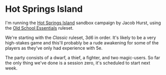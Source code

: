 # Hot Springs Island


I'm running the [Hot Springs Island](https://swordfishislands.itch.io/hot-springs-island)
sandbox campaign by Jacob Hurst, using the [Old School Essentials](https://necroticgnome.com/)
ruleset.
<!--more-->

We're starting with the _Classic_ ruleset, 3d6 in order. It's likely to be a
very high-stakes game and this'll probably be a rude awakening for some of the
players as they've only had experience with 5e.

The party consists of a dwarf, a thief, a fighter, and two magic-users. So far
the only thing we've done is a session zero, it's scheduled to start next week.

